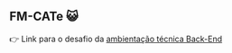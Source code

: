 ## FM-CATe 😺

👉 Link para o desafio da [ambientação técnica Back-End](https://github.com/atlastechnol/fm-cate/blob/develop/CHALLENGE-BACKEND.md)



